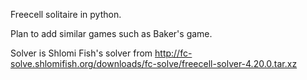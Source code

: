 Freecell solitaire in python.

Plan to add similar games such as Baker's game.

Solver is Shlomi Fish's solver from 
http://fc-solve.shlomifish.org/downloads/fc-solve/freecell-solver-4.20.0.tar.xz

